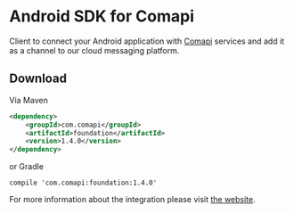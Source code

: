 # Android SDK for Comapi

Client to connect your Android application with [Comapi](http://comapi.com/) services and add it as a channel to our cloud messaging platform.

## Download

Via Maven 

```xml
<dependency>
    <groupId>com.comapi</groupId>
    <artifactId>foundation</artifactId>
    <version>1.4.0</version>
</dependency>
```

or Gradle

```
compile 'com.comapi:foundation:1.4.0'
```

For more information about the integration please visit [the website](http://docs.cpaas.dotdigital.com/reference#one-sdk-android-overview).
